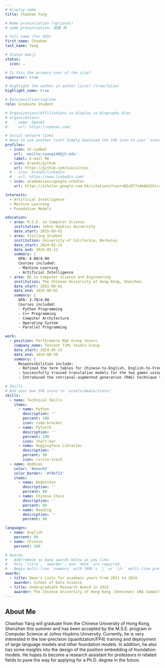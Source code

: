 ```yaml
---
# Display name
title: Chaohao Yang

# Name pronunciation (optional)
# name_pronunciation: 超豪 杨

# Full name (for SEO)
first_name: Chaohao
last_name: Yang

# Status emoji
status:
  icon: ☕️

# Is this the primary user of the site?
superuser: true

# Highlight the author in author lists? (true/false)
highlight_name: true

# Role/position/tagline
role: Graduate Student

# Organizations/Affiliations to display in Biography blox
# organizations:
#   - name: OpenAI
#     url: https://openai.com/

# Social network links
# Need to use another icon? Simply download the SVG icon to your `assets/media/icons/` folder.
profiles:
  - icon: at-symbol
    url: 'mailto:cyang140@jh.edu'
    label: E-mail Me
  - icon: brands/github
    url: https://github.com/LouisCroix
  # - icon: brands/linkedin
  #   url: https://www.linkedin.com/
  - icon: academicons/google-scholar
    url: https://scholar.google.com.hk/citations?user=N2vQf7sAAAAJ&hl=zh-CN&oi=ao

interests:
  - Artificial Intelligence
  - Machine Learning
  - Foundation Models

education:
  - area: M.S.E. in Computer Science
    institution: Johns Hopkins University
    date_start: 2025-09-01
  - area: Visiting Student
    institution: University of California, Berkeley
    date_start: 2024-01-15
    date_end: 2024-05-12
    summary: |
      GPA: 4.00/4.00
      Courses included:
      - Machine Learning
      - Artificial Intelligence
  - area: BE in Computer Science and Engineering
    institution: The Chinese University of Hong Kong, Shenzhen
    date_start: 2021-09-01
    date_end: 2025-06-01
    summary: |
      GPA: 3.78/4.00
      Courses included:
      - Python Programming
      - C++ Programming
      - Computer Architecture
      - Operating System
      - Parallel Programming

work:
  - position: Performance R&D Group Intern
    company_name: Tencent TiMi Studio Group
    date_start: 2024-05-23
    date_end: 2024-08-30
    summary: |
      Responsibilities include:
      - Refined the term tables for Chinese-to-English, English-to-French, and English-to-German translations to support the overseas release of Tencent's Honor of Kings (HOK) and Delta Force (DF)
      - Successfully trained translation models for the two games using Llama-3-70B, enhancing automation and efficiency in language localization for their international launches
      - Introduced the retrieval-augmented generation (RAG) technique to the models to address term translation challenges and improve model performance, achieving translation edit rates (TER) below 15 for HOK and below 10 for DF, in line with company targets

# Skills
# Add your own SVG icons to `assets/media/icons/`
skills:
  - name: Technical Skills
    items:
      - name: Python
        description: ''
        percent: 100
        icon: code-bracket
      - name: PyTorch
        description: ''
        percent: 100
        icon: chart-bar
      - name: Huggingface Libraries
        description: ''
        percent: 90
        icon: circle-stack
  - name: Hobbies
    color: '#eeac02'
    color_border: '#f0bf23'
    items:
      - name: Badminton
        description: ''
        percent: 80
      - name: Chinese Chess
        description: ''
        percent: 80
      - name: Reading
        description: ''
        percent: 80

languages:
  - name: English
    percent: 80
  - name: Chinese
    percent: 100

# Awards.
#   Add/remove as many awards below as you like.
#   Only `title`, `awarder`, and `date` are required.
#   Begin multi-line `summary` with YAML's `|` or `|2-` multi-line prefix and indent 2 spaces below.
awards:
  - title: Dean's Lists for academic years from 2021 to 2024
    awarder: School of Data Science
  - title: Undergraduate Research Award in 2023
    awarder: The Chinese University of Hong Kong (Shenzhen) URA Committee
---
```


## About Me

Chaohao Yang will graduate from the Chinese University of Hong Kong, Shenzhen this summer and has been accepted by the M.S.E. program in Computer Science at Johns Hopkins University. Currently, he is very interested in the low-precision (quantization/FP4) training and deployment of large language models and other foundation models. In addition, he also has some insights into the design of the position embedding of foundation models. He hopes to become a research assistant for professors in related fields to pave the way for applying for a Ph.D. degree in the future.
